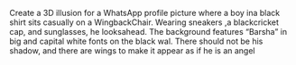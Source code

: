 Create a 3D illusion for a WhatsApp profile picture where a boy ina black
shirt sits casually on a WingbackChair. Wearing sneakers ,a blackcricket cap, and sunglasses, he looksahead. The background features “Barsha” in big and capital white fonts
on the black wal. There should not
be his shadow, and there are wings to make it appear as if he is an angel
